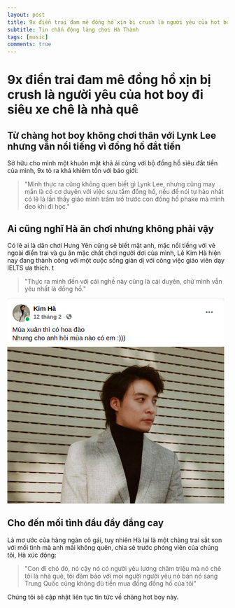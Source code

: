 ```yaml
---
layout: post
title: 9x điển trai đam mê đồng hồ xịn bị crush là người yêu của hot boy đi siêu xe chê là nhà quê
subtitle: Tin chấn động làng chơi Hà Thành
tags: [music]
comments: true
---
```

# 9x điển trai đam mê đồng hồ xịn bị crush là người yêu của hot boy đi siêu xe chê là nhà quê

## Từ chàng hot boy không chơi thân với Lynk Lee nhưng vẫn nổi tiếng vì đồng hồ đắt tiền

Sở hữu cho mình một khuôn mặt khả ái cùng với bộ đồng hồ siêu đắt tiền của mình, 9x tỏ ra khá khiêm tốn với báo giới:

>"Mình thực ra cũng không quen biết gì Lynk Lee, nhưng cũng may mắn là có cơ duyên với việc sưu tầm đồng hồ, nếu để nói tự hào nhất có lẽ là lần thầy giáo mình trầm trồ trước con đồng hồ phake mà mình đeo khi đi học."

## Ai cũng nghĩ Hà ăn chơi nhưng không phải vậy

Có lẽ ai là dân chơi Hưng Yên cũng sẽ biết mặt anh, mặc nổi tiếng với vẻ ngoài điển trai và gu ăn mặc chất chơi người dơi của mình, Lê Kim Hà hiện nay đang thành công với một cuộc sống giản dị với công việc giáo viên dạy IELTS ưa thích.
t
>"Thực ra mình đến với cái nghề này cũng là cái duyên, chứ mình vẫn yêu nhất là đồng hồ." 

![Những bức ảnh thả thính thể hiện đẳng cấp của Hà vẫn thường nhận được "bão like" trên Facebook](/img/kimhakimha.png)

## Cho đến mối tình đầu đầy đắng cay 

Là mơ ước của hàng ngàn cô gái, tuy nhiên Hà lại là một chàng trai sắt son với mối tình mà anh mãi không quên, chia sẻ trước phóng viên của chúng tôi, Hà xúc động:

>"Con đỉ chó đó, nó cậy nó có người yêu lương chăm triệu mà nó chê tôi là nhà quê, tôi đảm bảo với mọi người người yêu nó bán nó sang Trung Quốc cũng không đủ tiền mua đống đồng hồ của tôi"

Chúng tôi sẽ cập nhật liên tục tin tức về chàng hot boy này.